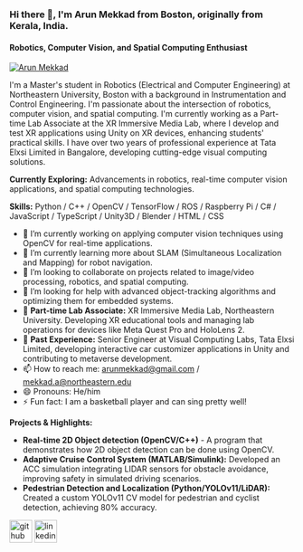 ### Hi there 👋, I'm Arun Mekkad from Boston, originally from Kerala, India.

#### Robotics, Computer Vision, and Spatial Computing Enthusiast

[![Arun Mekkad](https://github.com/user-attachments/assets/05e78f80-c045-4b61-8b54-f340cc5ff6c5)]()

I'm a Master's student in Robotics (Electrical and Computer Engineering) at Northeastern University, Boston with a background in Instrumentation and Control Engineering. I'm passionate about the intersection of robotics, computer vision, and spatial computing. I'm currently working as a Part-time Lab Associate at the XR Immersive Media Lab, where I develop and test XR applications using Unity on XR devices, enhancing students' practical skills. I have over two years of professional experience at Tata Elxsi Limited in Bangalore, developing cutting-edge visual computing solutions.

**Currently Exploring:** Advancements in robotics, real-time computer vision applications, and spatial computing technologies.

**Skills:** Python / C++ / OpenCV / TensorFlow / ROS / Raspberry Pi / C# / JavaScript / TypeScript / Unity3D / Blender / HTML / CSS

- 🔭 I’m currently working on applying computer vision techniques using OpenCV for real-time applications.
- 🌱 I’m currently learning more about SLAM (Simultaneous Localization and Mapping) for robot navigation.
- 👯 I’m looking to collaborate on projects related to image/video processing, robotics, and spatial computing.
- 🤔 I’m looking for help with advanced object-tracking algorithms and optimizing them for embedded systems.
- 💼 **Part-time Lab Associate:** XR Immersive Media Lab, Northeastern University. Developing XR educational tools and managing lab operations for devices like Meta Quest Pro and HoloLens 2.
- 🏢 **Past Experience:** Senior Engineer at Visual Computing Labs, Tata Elxsi Limited, developing interactive car customizer applications in Unity and contributing to metaverse development.
- 📫 How to reach me: arunmekkad@gmail.com / mekkad.a@northeastern.edu
- 😄 Pronouns: He/him
- ⚡ Fun fact: I am a basketball player and can sing pretty well!

**Projects & Highlights:**

*   **Real-time 2D Object detection (OpenCV/C++)** - A program that demonstrates how 2D object detection can be done using OpenCV.
*    **Adaptive Cruise Control System (MATLAB/Simulink):** Developed an ACC simulation integrating LIDAR sensors for obstacle avoidance, improving safety in simulated driving scenarios.
*   **Pedestrian Detection and Localization (Python/YOLOv11/LiDAR):** Created a custom YOLOv11 CV model for pedestrian and cyclist detection, achieving 80% accuracy.  

[<img src='https://cdn.jsdelivr.net/npm/simple-icons@3.0.1/icons/github.svg' alt='github' height='40'>](https://github.com/ArunMekkad)
[<img src='https://cdn.jsdelivr.net/npm/simple-icons@3.0.1/icons/linkedin.svg' alt='linkedin' height='40'>](https://www.linkedin.com/in/arun-mekkad-61918b2a4/)
